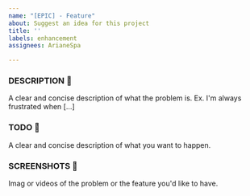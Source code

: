 ```yaml
---
name: "[EPIC] - Feature"
about: Suggest an idea for this project
title: ''
labels: enhancement
assignees: ArianeSpa

---
```


### DESCRIPTION :pencil:
A clear and concise description of what the problem is. Ex. I'm always frustrated when [...]

### TODO :hammer:
A clear and concise description of what you want to happen.

### SCREENSHOTS :eyes:
Imag or videos of the problem or the feature you'd like to have.
